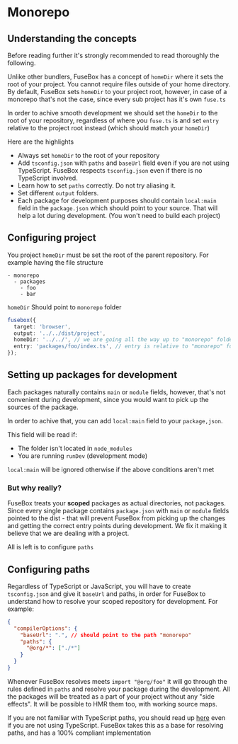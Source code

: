 # Monorepo

## Understanding the concepts

Before reading further it's strongly recommended to read thoroughly the following.

Unlike other bundlers, FuseBox has a concept of `homeDir` where it sets the root of your project. You cannot require
files outside of your home directory. By default, FuseBox sets `homeDir` to your project root, however, in case of a
monorepo that's not the case, since every sub project has it's own `fuse.ts`

In order to achive smooth development we should set the `homeDir` to the root of your repository, regardless of where
you `fuse.ts` is and set `entry` relative to the project root instead (which should match your `homeDir`)

Here are the highlights

- Always set `homeDir` to the root of your repository
- Add `tsconfig.json` with `paths` and `baseUrl` field even if you are not using TypeScript. FuseBox respects
  `tsconfig.json` even if there is no TypeScript involved.
- Learn how to set `paths` correctly. Do not try aliasing it.
- Set different `output` folders.
- Each package for development purposes should contain `local:main` field in the `package.json` which should point to
  your source. That will help a lot during development. (You won't need to build each project)

## Configuring project

You project `homeDir` must be set the root of the parent repository. For example having the file structure

```
- monorepo
  - packages
    - foo
    - bar
```

`homeDir` Should point to `monorepo` folder

```ts
fusebox({
  target: 'browser',
  output: '../../dist/project',
  homeDir: '../../', // we are going all the way up to "monorepo" folder
  entry: 'packages/foo/index.ts', // entry is relative to "monorepo" folder
});
```

## Setting up packages for development

Each packages naturally contains `main` or `module` fields, however, that's not convenient during development, since you
would want to pick up the sources of the package.

In order to achive that, you can add `local:main` field to your `package,json`.

This field will be read if:

- The folder isn't located in `node_modules`
- You are running `runDev` (development mode)

`local:main` will be ignored otherwise if the above conditions aren't met

### But why really?

FuseBox treats your **scoped** packages as actual directories, not packages. Since every single package contains
`package.json` with `main` or `module` fields pointed to the dist - that will prevent FuseBox from picking up the
changes and getting the correct entry points during development. We fix it making it believe that we are dealing with a
project.

All is left is to configure `paths`

## Configuring paths

Regardless of TypeScript or JavaScript, you will have to create `tsconfig.json` and give it `baseUrl` and paths, in
order for FuseBox to understand how to resolve your scoped repository for development. For example:

```json
{
  "compilerOptions": {
    "baseUrl": ".", // should point to the path "monorepo"
    "paths": {
      "@org/*": ["./*"]
    }
  }
}
```

Whenever FuseBox resolves meets `import "@org/foo"` it will go through the rules defined in `paths` and resolve your
package during the development. All the packages will be treated as a part of your project without any "side effects".
It will be possible to HMR them too, with working source maps.

If you are not familiar with TypeScript paths, you should read up
[here](https://www.typescriptlang.org/docs/handbook/module-resolution.html#path-mapping) even if you are not using
TypeScript. FuseBox takes this as a base for resolving paths, and has a 100% compliant implementation
